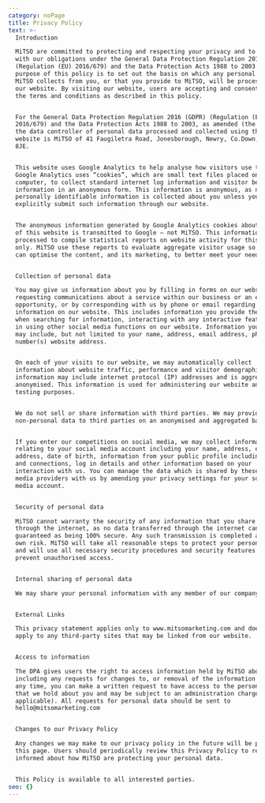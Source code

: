 ```yaml
---
category: noPage
title: Privacy Policy
text: >-
  Introduction 

  MiTSO are committed to protecting and respecting your privacy and to comply
  with our obligations under the General Data Protection Regulation 2016 (GDPR)
  (Regulation (EU) 2016/679) and the Data Protection Acts 1988 to 2003. The
  purpose of this policy is to set out the basis on which any personal data that
  MiTSO collects from you, or that you provide to MiTSO, will be processed by
  our website. By visiting our website, users are accepting and consenting to
  the terms and conditions as described in this policy.


  For the General Data Protection Regulation 2016 (GDPR) (Regulation (EU)
  2016/679) and the Data Protection Acts 1988 to 2003, as amended (the “DPA”),
  the data controller of personal data processed and collected using this
  website is MiTSO of 41 Faugiletra Road, Jonesborough, Newry, Co.Down, BT35
  8JE.


  This website uses Google Analytics to help analyse how visitors use this site.
  Google Analytics uses “cookies”, which are small text files placed on your
  computer, to collect standard internet log information and visitor behaviour
  information in an anonymous form. This information is anonymous, as no
  personally identifiable information is collected about you unless you
  explicitly submit such information through our website.


  The anonymous information generated by Google Analytics cookies about your use
  of this website is transmitted to Google – not MiTSO. This information is
  processed to compile statistical reports on website activity for this website
  only. MiTSO use these reports to evaluate aggregate visitor usage so that we
  can optimise the content, and its marketing, to better meet your needs. 


  Collection of personal data

  You may give us information about you by filling in forms on our website or
  requesting communications about a service within our business or an employment
  opportunity, or by corresponding with us by phone or email regarding
  information on our website. This includes information you provide the website
  when searching for information, interacting with any interactive features or
  in using other social media functions on our website. Information you give us
  may include, but not limited to your name, address, email address, phone
  number(s) website address. 


  On each of your visits to our website, we may automatically collect
  information about website traffic, performance and visitor demographics. This
  information may include internet protocol (IP) addresses and is aggregated and
  anonymised. This information is used for administering our website and for
  testing purposes. 


  We do not sell or share information with third parties. We may provide
  non-personal data to third parties on an anonymised and aggregated basis.


  If you enter our competitions on social media, we may collect information
  relating to your social media account including your name, address, email
  address, date of birth, information from your public profile including friends
  and connections, log in details and other information based on your
  interaction with us. You can manage the data which is shared by these social
  media providers with us by amending your privacy settings for your social
  media account. 


  Security of personal data 

  MiTSO cannot warranty the security of any information that you share with us
  through the internet, as no data transferred through the internet can be
  guaranteed as being 100% secure. Any such transmission is completed at your
  own risk. MiTSO will take all reasonable steps to protect your personal data
  and will use all necessary security procedures and security features to try to
  prevent unauthorised access.


  Internal sharing of personal data 

  We may share your personal information with any member of our company.


  External Links

  This privacy statement applies only to www.mitsomarketing.com and does not
  apply to any third-party sites that may be linked from our website. 


  Access to information

  The DPA gives users the right to access information held by MiTSO about you,
  including any requests for changes to, or removal of the information held. At
  any time, you can make a written request to have access to the personal data
  that we hold about you and may be subject to an administration charge (if
  applicable). All requests for personal data should be sent to
  hello@mitsomarketing.com


  Changes to our Privacy Policy

  Any changes we may make to our privacy policy in the future will be posted on
  this page. Users should periodically review this Privacy Policy to remain
  informed about how MiTSO are protecting your personal data. 


  This Policy is available to all interested parties.
seo: {}
---
```


